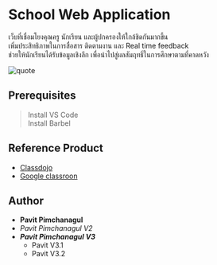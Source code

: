 # School Web Application
เว็บที่เชื่อมโยงคุณครู นักเรียน และผู้ปกครองให้ใกล้ชิดกันมากขึ้น  
เพิ่มประสิทธิภาพในการสื่อสาร ติดตามงาน และ Real time feedback  
ช่วยให้นักเรียนได้รับข้อมูลเชิงลึก เพื่อนำไปสู่ผลสัมฤทธิ์ในการศึกษาตามที่คาดหวัง

![quote](https://www.azquotes.com/picture-quotes/quote-education-is-the-most-powerful-weapon-which-you-can-use-to-change-the-world-nelson-mandela-18-53-08.jpg) 

## Prerequisites
> Install VS Code  
> Install Barbel  

## Reference Product 
- [Classdojo](https://www.classdojo.com/)
- [Google classroon](https://classroom.google.com/)

## Author 
- **Pavit Pimchanagul** 
- _Pavit Pimchanagul V2_
- ___Pavit Pimchanagul V3___  
    - Pavit V3.1
    - Pavit V3.2

